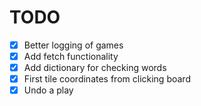 # TODO

- [x] Better logging of games
- [x] Add fetch functionality
- [x] Add dictionary for checking words
- [x] First tile coordinates from clicking board
- [x] Undo a play
